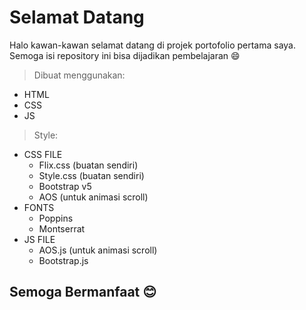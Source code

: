 # Selamat Datang
Halo kawan-kawan selamat datang di projek portofolio pertama saya. Semoga isi repository ini bisa dijadikan pembelajaran 😄

> Dibuat menggunakan:
* HTML 
* CSS 
* JS 

> Style:
* CSS FILE
  * Flix.css (buatan sendiri)
  * Style.css (buatan sendiri)
  * Bootstrap v5
  * AOS (untuk animasi scroll)
* FONTS
  * Poppins
  * Montserrat
* JS FILE
  * AOS.js (untuk animasi scroll)
  * Bootstrap.js
  
## Semoga Bermanfaat 😊
